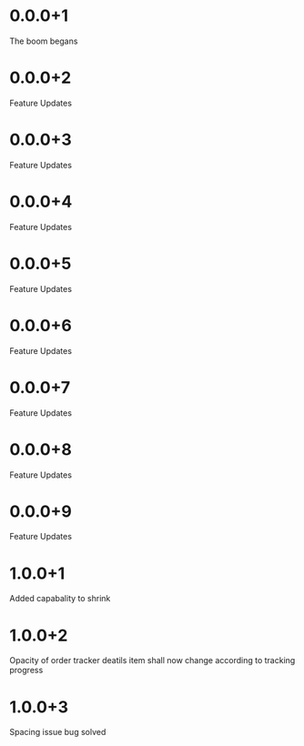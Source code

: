 # 0.0.0+1

The boom begans

# 0.0.0+2

Feature Updates

# 0.0.0+3

Feature Updates

# 0.0.0+4

Feature Updates

# 0.0.0+5

Feature Updates

# 0.0.0+6

Feature Updates

# 0.0.0+7

Feature Updates

# 0.0.0+8

Feature Updates

# 0.0.0+9

Feature Updates

# 1.0.0+1

Added capabality to shrink

# 1.0.0+2

Opacity of order tracker deatils item shall now change according to tracking progress

# 1.0.0+3

Spacing issue bug solved

